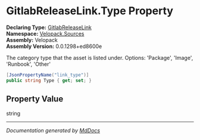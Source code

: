 ﻿<!--  
  <auto-generated>   
    The contents of this file were generated by a tool.  
    Changes to this file may be list if the file is regenerated  
  </auto-generated>   
-->

# GitlabReleaseLink.Type Property

**Declaring Type:** [GitlabReleaseLink](../index.md)  
**Namespace:** [Velopack.Sources](../../index.md)  
**Assembly:** Velopack  
**Assembly Version:** 0.0.1298+ed8600e

The category type that the asset is listed under. Options: 'Package', 'Image', 'Runbook', 'Other'

```csharp
[JsonPropertyName("link_type")]
public string Type { get; set; }
```

## Property Value

string

___

*Documentation generated by [MdDocs](https://github.com/ap0llo/mddocs)*
